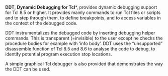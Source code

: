 **DDT**, **Dynamic Debugging for Tcl***, provides dynamic debugging support for Tcl 8.5 or higher.  It provides mainly commands to run Tcl files or scripts and to step through them, to define breakpoints, and to access variables in the context of the debugged code.

DDT instrumentalizes the debugged code by inserting debugging helper commands.  This is transparent (=invisible) to the user except he checks the procedure bodies for example with ‘info body’. DDT uses the “unsupported” disassemble function of Tcl 8.5 and 8.6 to analyse the code to debug, to identify potential program execution stop locations.

A simple graphical Tcl debugger is also provided that demonstrates the way the DDT can be used.
